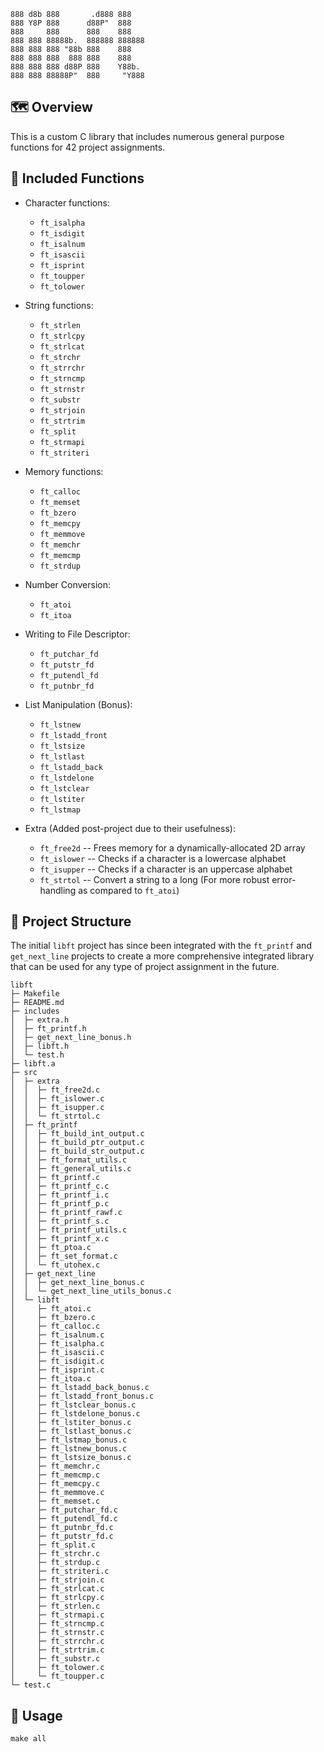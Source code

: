 ```
888 d8b 888       .d888 888
888 Y8P 888      d88P"  888
888     888      888    888
888 888 88888b.  888888 888888
888 888 888 "88b 888    888
888 888 888  888 888    888
888 888 888 d88P 888    Y88b.
888 888 88888P"  888     "Y888
```

## 🗺️  Overview

This is a custom C library that includes numerous general purpose functions for 42 project assignments.

## 🎯 Included Functions

- Character functions:
	- `ft_isalpha`
	- `ft_isdigit`
	- `ft_isalnum`
	- `ft_isascii`
	- `ft_isprint`
	- `ft_toupper`
	- `ft_tolower`

- String functions:
	- `ft_strlen`
	- `ft_strlcpy`
	- `ft_strlcat`
	- `ft_strchr`
	- `ft_strrchr`
	- `ft_strncmp`
	- `ft_strnstr`
	- `ft_substr`
	- `ft_strjoin`
	- `ft_strtrim`
	- `ft_split`
	- `ft_strmapi`
	- `ft_striteri`

- Memory functions:
	- `ft_calloc`
	- `ft_memset`
	- `ft_bzero`
	- `ft_memcpy`
	- `ft_memmove`
	- `ft_memchr`
	- `ft_memcmp`
	- `ft_strdup`

- Number Conversion:
	- `ft_atoi`
	- `ft_itoa`

- Writing to File Descriptor:
	- `ft_putchar_fd`
	- `ft_putstr_fd`
	- `ft_putendl_fd`
	- `ft_putnbr_fd`

- List Manipulation (Bonus):
	- `ft_lstnew`
	- `ft_lstadd_front`
	- `ft_lstsize`
	- `ft_lstlast`
	- `ft_lstadd_back`
	- `ft_lstdelone`
	- `ft_lstclear`
	- `ft_lstiter`
	- `ft_lstmap`

- Extra (Added post-project due to their usefulness):
	- `ft_free2d` -- Frees memory for a dynamically-allocated 2D array
	- `ft_islower` -- Checks if a character is a lowercase alphabet
	- `ft_isupper` -- Checks if a character is an uppercase alphabet
	- `ft_strtol` -- Convert a string to a long (For more robust error-handling as compared to `ft_atoi`)


## 📁 Project Structure

The initial `libft` project has since been integrated with the `ft_printf` and `get_next_line` projects to create a more comprehensive integrated library that can be used for any type of project assignment in the future.

```
libft
├─ Makefile
├─ README.md
├─ includes
│  ├─ extra.h
│  ├─ ft_printf.h
│  ├─ get_next_line_bonus.h
│  ├─ libft.h
│  └─ test.h
├─ libft.a
├─ src
│  ├─ extra
│  │  ├─ ft_free2d.c
│  │  ├─ ft_islower.c
│  │  ├─ ft_isupper.c
│  │  └─ ft_strtol.c
│  ├─ ft_printf
│  │  ├─ ft_build_int_output.c
│  │  ├─ ft_build_ptr_output.c
│  │  ├─ ft_build_str_output.c
│  │  ├─ ft_format_utils.c
│  │  ├─ ft_general_utils.c
│  │  ├─ ft_printf.c
│  │  ├─ ft_printf_c.c
│  │  ├─ ft_printf_i.c
│  │  ├─ ft_printf_p.c
│  │  ├─ ft_printf_rawf.c
│  │  ├─ ft_printf_s.c
│  │  ├─ ft_printf_utils.c
│  │  ├─ ft_printf_x.c
│  │  ├─ ft_ptoa.c
│  │  ├─ ft_set_format.c
│  │  └─ ft_utohex.c
│  ├─ get_next_line
│  │  ├─ get_next_line_bonus.c
│  │  └─ get_next_line_utils_bonus.c
│  └─ libft
│     ├─ ft_atoi.c
│     ├─ ft_bzero.c
│     ├─ ft_calloc.c
│     ├─ ft_isalnum.c
│     ├─ ft_isalpha.c
│     ├─ ft_isascii.c
│     ├─ ft_isdigit.c
│     ├─ ft_isprint.c
│     ├─ ft_itoa.c
│     ├─ ft_lstadd_back_bonus.c
│     ├─ ft_lstadd_front_bonus.c
│     ├─ ft_lstclear_bonus.c
│     ├─ ft_lstdelone_bonus.c
│     ├─ ft_lstiter_bonus.c
│     ├─ ft_lstlast_bonus.c
│     ├─ ft_lstmap_bonus.c
│     ├─ ft_lstnew_bonus.c
│     ├─ ft_lstsize_bonus.c
│     ├─ ft_memchr.c
│     ├─ ft_memcmp.c
│     ├─ ft_memcpy.c
│     ├─ ft_memmove.c
│     ├─ ft_memset.c
│     ├─ ft_putchar_fd.c
│     ├─ ft_putendl_fd.c
│     ├─ ft_putnbr_fd.c
│     ├─ ft_putstr_fd.c
│     ├─ ft_split.c
│     ├─ ft_strchr.c
│     ├─ ft_strdup.c
│     ├─ ft_striteri.c
│     ├─ ft_strjoin.c
│     ├─ ft_strlcat.c
│     ├─ ft_strlcpy.c
│     ├─ ft_strlen.c
│     ├─ ft_strmapi.c
│     ├─ ft_strncmp.c
│     ├─ ft_strnstr.c
│     ├─ ft_strrchr.c
│     ├─ ft_strtrim.c
│     ├─ ft_substr.c
│     ├─ ft_tolower.c
│     └─ ft_toupper.c
└─ test.c
```

## 🚀 Usage

`make all`
